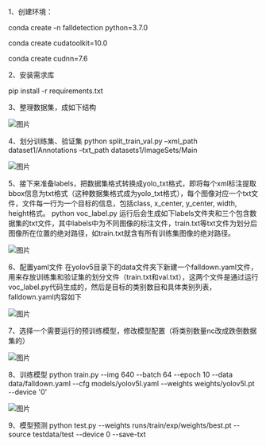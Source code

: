 1、创建环境：

conda create -n falldetection python=3.7.0

conda create cudatoolkit=10.0

conda create cudnn=7.6

2、安装需求库

pip install -r requirements.txt

3、整理数据集，成如下结构

![图片](https://user-images.githubusercontent.com/82815279/173191506-3a7d4c1c-241d-4fdf-9a33-9315e3bf35dc.png)

4、划分训练集、验证集
python split_train_val.py –xml_path dataset1/Annotations –txt_path datasets1/ImageSets/Main

![图片](https://user-images.githubusercontent.com/82815279/173191551-c58c6328-27cc-4dbf-9d20-74a81e2e4baa.png)

 
5、接下来准备labels，把数据集格式转换成yolo_txt格式，即将每个xml标注提取bbox信息为txt格式（这种数据集格式成为yolo_txt格式），每个图像对应一个txt文件，文件每一行为一个目标的信息，包括class, x_center, y_center, width, height格式。
python voc_label.py 
运行后会生成如下labels文件夹和三个包含数据集的txt文件，其中labels中为不同图像的标注文件，train.txt等txt文件为划分后图像所在位置的绝对路径，如train.txt就含有所有训练集图像的绝对路径。

![图片](https://user-images.githubusercontent.com/82815279/173191563-2b2692f4-c869-4f95-9b90-69fb6d8593bb.png)


6、配置yaml文件
在yolov5目录下的data文件夹下新建一个falldown.yaml文件，用来存放训练集和验证集的划分文件（train.txt和val.txt），这两个文件是通过运行voc_label.py代码生成的，然后是目标的类别数目和具体类别列表，falldown.yaml内容如下

![图片](https://user-images.githubusercontent.com/82815279/173191568-246d1ff3-1090-4026-a500-e858992a9c49.png)

 
7、选择一个需要运行的预训练模型，修改模型配置（将类别数量nc改成跌倒数据集的）

![图片](https://user-images.githubusercontent.com/82815279/173191572-7a05d1f2-ed30-4908-a2ad-4a6795637070.png)

 
8、训练模型
python train.py --img 640 --batch 64 --epoch 10 --data data/falldown.yaml --cfg models/yolov5l.yaml --weights weights/yolov5l.pt --device '0'
 
 ![图片](https://user-images.githubusercontent.com/82815279/173191579-4700da90-c901-4db2-a438-6e3644a33c88.png)

 
9、模型预测
python test.py --weights runs/train/exp/weights/best.pt --source testdata/test --device 0 --save-txt
